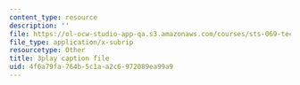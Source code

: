 ```yaml
---
content_type: resource
description: ''
file: https://ol-ocw-studio-app-qa.s3.amazonaws.com/courses/sts-069-technology-in-a-dangerous-world-fall-2002/4f6a79fa764b5c1aa2c6972089ea99a9_X2GJVlLC8bc.vtt
file_type: application/x-subrip
resourcetype: Other
title: 3play caption file
uid: 4f6a79fa-764b-5c1a-a2c6-972089ea99a9
---
```


